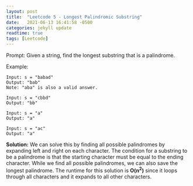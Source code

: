 ```yaml
---
layout: post
title:  "Leetcode 5 - Longest Palindromic Substring"
date:   2021-06-13 16:41:58 -0500
categories: jekyll update
readtime: true
tags: [Leetcode]
---
```

Prompt: Given a string, find the longest substring that is a palindrome.  

Example:
~~~
Input: s = "babad"
Output: "bab"
Note: "aba" is also a valid answer.
~~~
~~~
Input: s = "cbbd"
Output: "bb"
~~~
~~~
Input: s = "a"
Output: "a"
~~~
~~~
Input: s = "ac"
Output: "a"
~~~

**Solution:** We can solve this by finding all possible palindromes by expanding left and right on each character. The condition for a substring to be a palindrome is that the starting character must be equal to the ending character. While we find all possible palindromes, we can also save the longest palindrome. The runtime for this solution is **O(n<sup>2</sup>)** since it loops through all characters and it expands to all other characters. 
